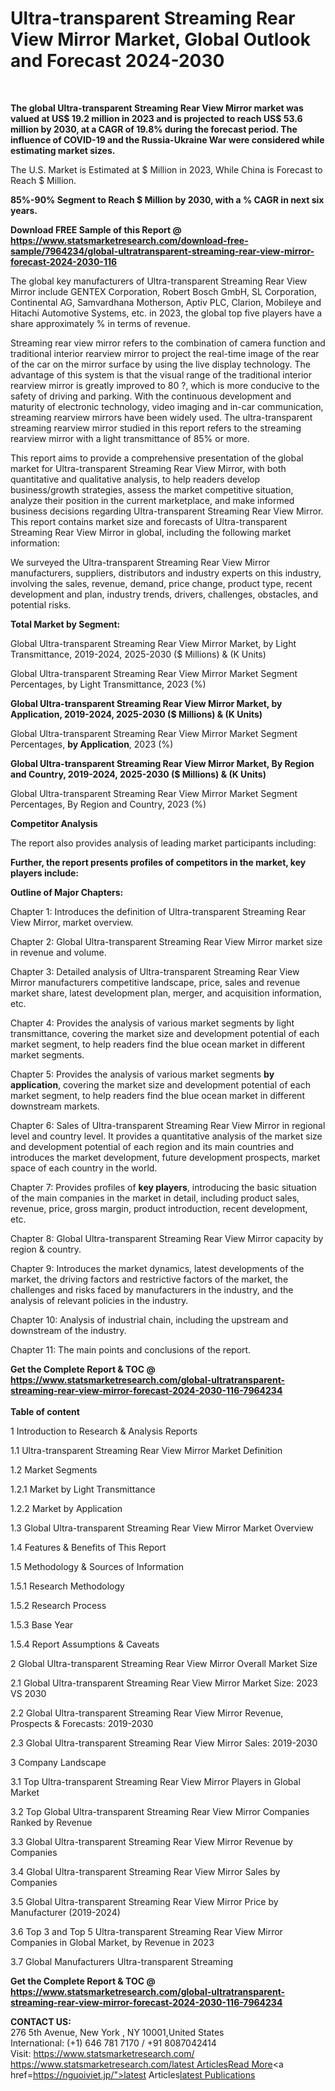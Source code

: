 <h1>Ultra-transparent Streaming Rear View Mirror Market, Global Outlook and Forecast 2024-2030</h1><br/><p><strong>The global Ultra-transparent Streaming Rear View Mirror market was valued at US$ 19.2 million in 2023 and is projected to reach US$ 53.6 million by 2030, at a <strong>CAGR</strong> of 19.8% during the forecast period. The influence of COVID-19 and the Russia-Ukraine War were considered while estimating market sizes.</strong></p><p>The U.S. Market is Estimated at $ Million in 2023, While China is Forecast to Reach $ Million.</p><p><strong>85%-90% Segment to Reach $ Million by 2030, with a % <strong>CAGR</strong> in next six years.</strong></p><p><strong>Download FREE Sample of this Report @ <a href="https://www.statsmarketresearch.com/download-free-sample/7964234/global-ultratransparent-streaming-rear-view-mirror-forecast-2024-2030-116">https://www.statsmarketresearch.com/download-free-sample/7964234/global-ultratransparent-streaming-rear-view-mirror-forecast-2024-2030-116</a></strong></p><p>The global key manufacturers of Ultra-transparent Streaming Rear View Mirror include GENTEX Corporation, Robert Bosch GmbH, SL Corporation, Continental AG, Samvardhana Motherson, Aptiv PLC, Clarion, Mobileye and Hitachi Automotive Systems, etc. in 2023, the global top five players have a share approximately % in terms of revenue.</p><p>Streaming rear view mirror refers to the combination of camera function and traditional interior rearview mirror to project the real-time image of the rear of the car on the mirror surface by using the live display technology. The advantage of this system is that the visual range of the traditional interior rearview mirror is greatly improved to 80 ?, which is more conducive to the safety of driving and parking. With the continuous development and maturity of electronic technology, video imaging and in-car communication, streaming rearview mirrors have been widely used. The ultra-transparent streaming rearview mirror studied in this report refers to the streaming rearview mirror with a light transmittance of 85% or more.</p><p>This report aims to provide a comprehensive presentation of the global market for Ultra-transparent Streaming Rear View Mirror, with both quantitative and qualitative analysis, to help readers develop business/growth strategies, assess the market competitive situation, analyze their position in the current marketplace, and make informed business decisions regarding Ultra-transparent Streaming Rear View Mirror. This report contains market size and forecasts of Ultra-transparent Streaming Rear View Mirror in global, including the following market information:</p><p>We surveyed the Ultra-transparent Streaming Rear View Mirror manufacturers, suppliers, distributors and industry experts on this industry, involving the sales, revenue, demand, price change, product type, recent development and plan, industry trends, drivers, challenges, obstacles, and potential risks.</p><p><strong>Total Market by Segment:</strong></p><p>Global Ultra-transparent Streaming Rear View Mirror Market, by Light Transmittance, 2019-2024, 2025-2030 ($ Millions) & (K Units)</p><p>Global Ultra-transparent Streaming Rear View Mirror Market Segment Percentages, by Light Transmittance, 2023 (%)</p><p><strong>Global Ultra-transparent Streaming Rear View Mirror Market, <strong>by Application</strong>, 2019-2024, 2025-2030 ($ Millions) & (K Units)</strong></p><p>Global Ultra-transparent Streaming Rear View Mirror Market Segment Percentages, <strong>by Application</strong>, 2023 (%)</p><p><strong>Global Ultra-transparent Streaming Rear View Mirror Market, By Region and Country, 2019-2024, 2025-2030 ($ Millions) & (K Units)</strong></p><p>Global Ultra-transparent Streaming Rear View Mirror Market Segment Percentages, By Region and Country, 2023 (%)</p><p><strong>Competitor Analysis</strong></p><p>The report also provides analysis of leading market participants including:</p><p><strong>Further, the report presents profiles of competitors in the market, <strong>key players</strong> include:</strong></p><p><strong>Outline of Major Chapters:</strong></p><p>Chapter 1: Introduces the definition of Ultra-transparent Streaming Rear View Mirror, market overview.</p><p>Chapter 2: Global Ultra-transparent Streaming Rear View Mirror market size in revenue and volume.</p><p>Chapter 3: Detailed analysis of Ultra-transparent Streaming Rear View Mirror manufacturers competitive landscape, price, sales and revenue market share, latest development plan, merger, and acquisition information, etc.</p><p>Chapter 4: Provides the analysis of various market segments by light transmittance, covering the market size and development potential of each market segment, to help readers find the blue ocean market in different market segments.</p><p>Chapter 5: Provides the analysis of various market segments <strong>by application</strong>, covering the market size and development potential of each market segment, to help readers find the blue ocean market in different downstream markets.</p><p>Chapter 6: Sales of Ultra-transparent Streaming Rear View Mirror in regional level and country level. It provides a quantitative analysis of the market size and development potential of each region and its main countries and introduces the market development, future development prospects, market space of each country in the world.</p><p>Chapter 7: Provides profiles of <strong>key players</strong>, introducing the basic situation of the main companies in the market in detail, including product sales, revenue, price, gross margin, product introduction, recent development, etc.</p><p>Chapter 8: Global Ultra-transparent Streaming Rear View Mirror capacity by region & country.</p><p>Chapter 9: Introduces the market dynamics, latest developments of the market, the driving factors and restrictive factors of the market, the challenges and risks faced by manufacturers in the industry, and the analysis of relevant policies in the industry.</p><p>Chapter 10: Analysis of industrial chain, including the upstream and downstream of the industry.</p><p>Chapter 11: The main points and conclusions of the report.</p><div><b>Get the Complete Report & TOC @ <a href="https://www.statsmarketresearch.com/global-ultratransparent-streaming-rear-view-mirror-forecast-2024-2030-116-7964234">https://www.statsmarketresearch.com/global-ultratransparent-streaming-rear-view-mirror-forecast-2024-2030-116-7964234</a></b></div><br><b>Table of content</b><p>1 Introduction to Research & Analysis Reports<br />
 
  1.1 Ultra-transparent Streaming Rear View Mirror Market Definition<br />
 
  1.2 Market Segments<br />
 
  1.2.1 Market by Light Transmittance<br />
 
  1.2.2 Market by Application<br />
 
  1.3 Global Ultra-transparent Streaming Rear View Mirror Market Overview<br />
 
  1.4 Features & Benefits of This Report<br />
 
  1.5 Methodology & Sources of Information<br />
 
  1.5.1 Research Methodology<br />
 
  1.5.2 Research Process<br />
 
  1.5.3 Base Year<br />
 
  1.5.4 Report Assumptions & Caveats<br />
 
 2 Global Ultra-transparent Streaming Rear View Mirror Overall Market Size<br />
 
  2.1 Global Ultra-transparent Streaming Rear View Mirror Market Size: 2023 VS 2030<br />
 
  2.2 Global Ultra-transparent Streaming Rear View Mirror Revenue, Prospects & Forecasts: 2019-2030<br />
 
  2.3 Global Ultra-transparent Streaming Rear View Mirror Sales: 2019-2030<br />
 
 3 Company Landscape<br />
 
  3.1 Top Ultra-transparent Streaming Rear View Mirror Players in Global Market<br />
 
  3.2 Top Global Ultra-transparent Streaming Rear View Mirror Companies Ranked by Revenue<br />
 
  3.3 Global Ultra-transparent Streaming Rear View Mirror Revenue by Companies<br />
 
  3.4 Global Ultra-transparent Streaming Rear View Mirror Sales by Companies<br />
 
  3.5 Global Ultra-transparent Streaming Rear View Mirror Price by Manufacturer (2019-2024)<br />
 
  3.6 Top 3 and Top 5 Ultra-transparent Streaming Rear View Mirror Companies in Global Market, by Revenue in 2023<br />
 
  3.7 Global Manufacturers Ultra-transparent Streaming<br><div><b>Get the Complete Report & TOC @ <a href="https://www.statsmarketresearch.com/global-ultratransparent-streaming-rear-view-mirror-forecast-2024-2030-116-7964234">https://www.statsmarketresearch.com/global-ultratransparent-streaming-rear-view-mirror-forecast-2024-2030-116-7964234</a></b></div></p> <b>CONTACT US:</b><br>276 5th Avenue, New York , NY 10001,United States<br>International: (+1) 646 781 7170 / +91 8087042414<br>Visit: <a href="https://www.statsmarketresearch.com/">https://www.statsmarketresearch.com/</a><br><a href="https://gyeongbokgung.com">https://www.statsmarketresearch.com/</a><a href="https://hallyeomaritime.com">latest Articles</a><a href="https://jingwansa.com">Read More</a><a href=https://nguoiviet.jp/">latest Articles</a><a href="https://www.intelmarketresearch.com/">latest Publications</a>